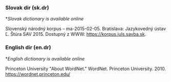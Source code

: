 ### Slovak dir (sk.dr)
**Slovak dictionary is available online*

Slovenský národný korpus – ma-2015-02-05. Bratislava: Jazykovedný ústav Ľ. Štúra SAV 2015. Dostupný z WWW: https://korpus.juls.savba.sk.

### English dir (en.dr)
**English dictionary is available online*

Princeton University "About WordNet." WordNet. Princeton University. 2010. https://wordnet.princeton.edu/